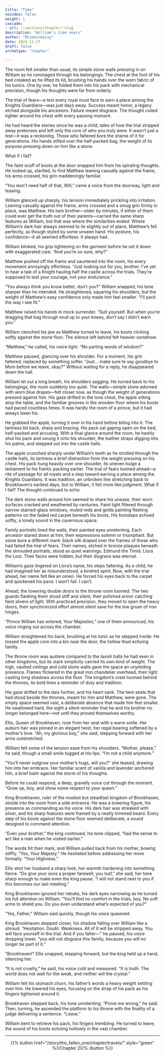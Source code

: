 ```yaml
---
title: "Time"
noindex: false
weight: 1
cascade:
- url: /:sections/chapter/:slug
description: "William's time nears"
author: "Bloomindaisy"
date: 2024-11-27
draft: false
archetype: "chapter"

---
```


The room felt smaller than usual, its simple stone walls pressing in on William as he rummaged through his belongings. The chest at the foot of his bed creaked as he lifted its lid, brushing his hands over the worn fabric of his tunics. One by one, he folded them into his pack with mechanical precision, though his thoughts were far from orderly.

The trial of fears—a test every royal must face to earn a place among the Knights Guardians—was just days away. Success meant honor, a legacy etched alongside his ancestors. Failure meant disgrace. The thought coiled tighter around his chest with every passing moment.

He had heard the stories since he was a child, tales of how the trial stripped away pretenses and left only the core of who you truly were. It wasn’t just a test—it was a reckoning. Those who faltered bore the shame of it for generations. His hands stilled over the half-packed bag, the weight of its purpose pressing down on him like a stone.

What if I fail?

The faint scuff of boots at the door snapped him from his spiraling thoughts. He looked up, startled, to find Matthew leaning casually against the frame, his arms crossed, his grin maddeningly familiar.

“You won’t need half of that, Will,” came a voice from the doorway, light and teasing.

William glanced up sharply, his tension immediately prickling into irritation. Leaning casually against the frame, arms crossed and a smug grin firmly in place, was Matthew. His twin brother—older by minutes, if either of them could ever get the truth out of their parents—carried the same sharp features as William, but that was where the similarities ended. Where William’s dark hair always seemed to lie slightly out of place, Matthew’s fell perfectly, as though styled by some unseen hand. His posture, his confidence—it all seemed effortless. It always had.

William blinked, his grip tightening on the garment before he set it down with exaggerated care. “And you’re so sure, why?”

Matthew pushed off the frame and sauntered into the room, his every movement annoyingly effortless. “Just looking out for you, brother. I’ve yet to hear a tale of a Knight hauling half the castle across the trials. They’re supposed to test your courage, not your endurance.”

“You always think you know better, don’t you?” William snapped, his tone sharper than he intended. He straightened, squaring his shoulders, but the weight of Matthew’s easy confidence only made him feel smaller. “I’ll pack the way I see fit.”

Matthew raised his hands in mock surrender.  “Suit yourself. But when you’re dragging that bag through mud up to your knees, don’t say I didn’t warn you.”

William clenched his jaw as Matthew turned to leave, his boots clicking softly against the stone floor. The silence left behind felt heavier somehow.

“Matthew,” he called, his voice tight. “No parting words of wisdom?”

Matthew paused, glancing over his shoulder. For a moment, his grin faltered, replaced by something softer. “Just… make sure to say goodbye to Mom before we leave, okay?” Without waiting for a reply, he disappeared down the hall.

William let out a long breath, his shoulders sagging. He turned back to his belongings, the room suddenly too quiet. The walls—simple stone adorned with worn blue drapes—felt closer now, as though the weight of generations pressed against him. His gaze drifted to the lone chest, the apple sitting atop the table, and the familiar grooves in the wooden floor where his boots had paced countless times. It was hardly the room of a prince, but it had always been his.

He grabbed the apple, turning it over in his hand before biting into it. The tartness bit back, sharp and bracing. His pack sat gaping open on the bed, half-packed and accusing. With a final glance around the room, he hastily shut his pack and swung it onto his shoulder, the leather straps digging into his palms, and stepped out into the castle halls.



The apple crunched sharply under William’s teeth as he strolled through the castle halls, its tartness a brief distraction from the weight pressing on his chest. His pack hung heavily over one shoulder, its uneven bulge a testament to his frantic packing earlier. The trial of fears loomed ahead—a rite of passage for all royals and a step toward earning a place among the Knights Guardians. It was tradition, an unbroken line stretching back to Brookhaven’s earliest days, but to William, it felt more like judgment. What if I fail? The thought continued to echo.

The dark stone walls around him seemed to share his unease, their worn surfaces cracked and weathered by centuries. Faint light filtered through narrow stained-glass windows, muted reds and golds painting fleeting patterns on the faded red carpet beneath his boots. His footsteps echoed softly, a lonely sound in the cavernous space.

Family portraits lined the walls, their painted eyes unrelenting. Each ancestor stared down at him, their expressions solemn or triumphant. But some bore a different mark: black silk draped over the frames of those who had failed the trial of fears. Their names, etched in bronze plaques beneath the shrouded portraits, stood as quiet warnings. Edmund the Timid. Liora the Lost. Their faces were hidden, but their disgrace was eternal.

William’s gaze lingered on Liora’s name, his steps faltering. As a child, he had imagined her as misunderstood, a kindred spirit. Now, with the trial ahead, her name felt like an omen. He forced his eyes back to the carpet and quickened his pace. I won’t fail. I can’t.

Ahead, the towering double doors to the throne room loomed. The two guards flanking them stood stiff and silent, their polished armor catching faint slivers of light. With practiced precision, they moved to open the heavy doors, their synchronized effort almost silent save for the low groan of iron hinges.

“Prince William has entered, Your Majesties,” one of them announced, his voice ringing out across the chamber.

William straightened his back, brushing at his tunic as he stepped inside. He tossed the apple core into a bin near the door, the hollow thud echoing faintly.

The throne room was austere compared to the lavish halls he had seen in other kingdoms, but its stark simplicity carried its own kind of weight. The high, vaulted ceilings and cold stone walls gave the space an unyielding presence. Flames flickered in the great iron chandelier overhead, their light casting long shadows across the floor. The kingdom’s crest loomed behind the thrones, its bold lines a reminder of duty and tradition.

His gaze drifted to the dais further, and his heart sank. The twin seats that had stood beside the thrones, meant for him and Matthew, were gone. The empty space seemed vast, a deliberate absence that made him feel smaller. He swallowed hard, the sight a silent reminder that he and his brother no longer belonged here—not until they proved themselves worthy.

Ellis, Queen of Brookhaven, rose from her seat with a warm smile. Her auburn hair was pinned in an elegant twist, her regal bearing softened by a mother’s love. “Ah, my glorious boy,” she said, stepping forward with her arms outstretched.

William felt some of the tension ease from his shoulders. “Mother, please,” he said, though a small smile tugged at his lips. “I’m not a child anymore.”

“You’ll never outgrow your mother’s hugs, will you?” she teased, drawing him into her embrace. Her familiar scent of vanilla and lavender anchored him, a brief balm against the storm of his thoughts.

Before he could respond, a deep, gravelly voice cut through the moment. “Grow up, boy, and show some respect to your queen.”

King Brookhaven, ruler of the modest but steadfast kingdom of Brookhaven, strode into the room from a side entrance. He was a towering figure, his presence as commanding as his voice. His dark hair was streaked with silver, and his sharp features were framed by a neatly trimmed beard. Every step of his boots against the stone floor seemed deliberate, a sound designed to command attention.

“Even your brother,” the king continued, his tone clipped, “had the sense to act like a man when he visited earlier.”

The words hit their mark, and William pulled back from his mother, bowing stiffly. “Yes, Your Majesty.” He hesitated before addressing her more formally. “Your Highness.”

Ellis shot her husband a sharp look, her warmth hardening into something fierce. “Do give your sons a proper farewell, you loaf,” she said, her tone sharp enough to make even the king pause. “I will not stand next to you if this becomes our last meeting.”

King Brookhaven ignored her rebuke, his dark eyes narrowing as he turned his full attention on William. “You’ll find no comfort in the trials, boy. No soft arms to shield you. Do you even understand what’s expected of you?”

“Yes, Father,” William said quickly, though his voice quavered.

King Brookhaven stepped closer, his shadow falling over William like a shroud. “Hesitation. Doubt. Weakness. All of it will be stripped away. You will face yourself in the trial. And if you falter—” he paused, his voice dropping lower, “you will not disgrace this family, because you will no longer be part of it.”

“Brookhaven!” Ellis snapped, stepping forward, but the king held up a hand, silencing her.

“It is not cruelty,” he said, his voice cold and measured. “It is truth. The world does not wait for the weak, and neither will the crystal.”

William felt his stomach churn, his father’s words a heavy weight settling over him. He lowered his eyes, focusing on the strap of his pack as his fingers tightened around it.

Brookhaven stepped back, his tone unrelenting. “Prove me wrong,” he said. Then, turning, he ascended the platform to his throne with the finality of a judge delivering a sentence. “Leave.”

William bent to retrieve his pack, his fingers trembling. He turned to leave, the sound of his boots echoing hollowly in the vast chamber.

---

<div align="center">{{% button href="/story/the_fallen_one/chapter/travels/" style="green" %}}Chapter 2{{% /button %}}</div>